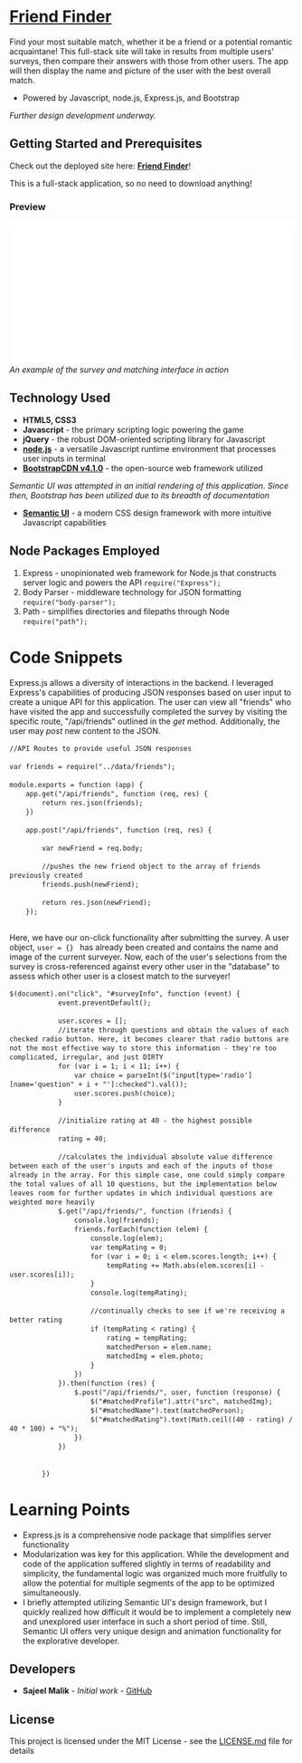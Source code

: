 # [Friend Finder](https://friendsearcher2018.herokuapp.com/)

Find your most suitable match, whether it be a friend or a potential romantic acquaintane! This full-stack site will take in results from multiple users' surveys, then compare their answers with those from other users. The app will then display the name and picture of the user with the best overall match.

* Powered by Javascript, node.js, Express.js, and Bootstrap

*Further design development underway.*

## Getting Started and Prerequisites

Check out the deployed site here: 
[**Friend Finder**](https://friendsearcher2018.herokuapp.com/)!

This is a full-stack application, so no need to download anything!

### Preview 
<!-- take a picture of the image and add it into the readme  -->

![Friend Finder](./preview.gif  "Friend Finder")
*An example of the survey and matching interface in action*

## Technology Used

* **HTML5, CSS3** 
* **Javascript** - the primary scripting logic powering the game
* **jQuery** - the robust DOM-oriented scripting library for Javascript
* [**node.js**](https://nodejs.org/en/) - a versatile Javascript runtime environment that processes user inputs in terminal
* [**BootstrapCDN v4.1.0**](https://getbootstrap.com/docs/4.1/getting-started/introduction/) - the open-source web framework utilized

*Semantic UI was attempted in an initial rendering of this application. Since then, Bootstrap has been utilized due to its breadth of documentation*
* [**Semantic UI**](https://semantic-ui.com/) - a modern CSS design framework with more intuitive Javascript capabilities

## Node Packages Employed

1. Express - unopinionated web framework for Node.js that constructs server logic and powers the API
``` require("Express"); ```
2. Body Parser - middleware technology for JSON formatting
``` require("body-parser"); ```
3. Path - simplifies directories and filepaths through Node
``` require("path"); ```

# Code Snippets
<!-- put snippets of code inside ``` ``` so it will look like code -->
<!-- if you want to put blockquotes use a > -->

Express.js allows a diversity of interactions in the backend. I leveraged Express's capabilities of producing JSON responses based on user input to create a unique API for this application. The user can view all "friends" who have visited the app and successfully completed the survey by visiting the specific route, "/api/friends" outlined in the *get* method. Additionally, the user may *post* new content to the JSON.

```
//API Routes to provide useful JSON responses 

var friends = require("../data/friends");

module.exports = function (app) {
    app.get("/api/friends", function (req, res) {
        return res.json(friends);
    })

    app.post("/api/friends", function (req, res) {

        var newFriend = req.body;

        //pushes the new friend object to the array of friends previously created
        friends.push(newFriend);

        return res.json(newFriend);
    });


```

Here, we have our on-click functionality after submitting the survey. A user object, ```user = {} ``` has already been created and contains the name and image of the current surveyer. Now, each of the user's selections from the survey is cross-referenced against every other user in the "database" to assess which other user is a closest match to the surveyer!

```
$(document).on("click", "#surveyInfo", function (event) {
            event.preventDefault();

            user.scores = [];
            //iterate through questions and obtain the values of each checked radio button. Here, it becomes clearer that radio buttons are not the most effective way to store this information - they're too complicated, irregular, and just DIRTY
            for (var i = 1; i < 11; i++) {
                var choice = parseInt($("input[type='radio'][name='question" + i + "']:checked").val());
                user.scores.push(choice);
            }

            //initialize rating at 40 - the highest possible difference
            rating = 40;

            //calculates the individual absolute value difference between each of the user's inputs and each of the inputs of those already in the array. For this simple case, one could simply compare the total values of all 10 questions, but the implementation below leaves room for further updates in which individual questions are weighted more heavily
            $.get("/api/friends/", function (friends) {
                console.log(friends);
                friends.forEach(function (elem) {
                    console.log(elem);
                    var tempRating = 0;
                    for (var i = 0; i < elem.scores.length; i++) {
                        tempRating += Math.abs(elem.scores[i] - user.scores[i]);
                    }
                    console.log(tempRating);

                    //continually checks to see if we're receiving a better rating
                    if (tempRating < rating) {
                        rating = tempRating;
                        matchedPerson = elem.name;
                        matchedImg = elem.photo;
                    }
                })
            }).then(function (res) {
                $.post("/api/friends/", user, function (response) {
                    $("#matchedProfile").attr("src", matchedImg);
                    $("#matchedName").text(matchedPerson);
                    $("#matchedRating").text(Math.ceil((40 - rating) / 40 * 100) + "%");
                })
            })


        })
```

# Learning Points
<!-- Learning points where you would write what you thought was helpful -->
* Express.js is a comprehensive node package that simplifies server functionality
* Modularization was key for this application. While the development and code of the application suffered slightly in terms of readability and simplicity, the fundamental logic was organized much more fruitfully to allow the potential for multiple segments of the app to be optimized simultaneously. 
* I briefly attempted utilizing Semantic UI's design framework, but I quickly realized how difficult it would be to implement a completely new and unexplored user interface in such a short period of time. Still, Semantic UI offers very unique design and animation functionality for the explorative developer.

## Developers

* **Sajeel Malik** - *Initial work* - [GitHub](https://github.com/sajeelmalik)

## License

This project is licensed under the MIT License - see the [LICENSE.md](LICENSE.md) file for details
